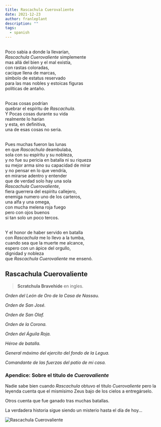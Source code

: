 ```yaml
---
title: Rascachula Cuerovaliente
date: 2021-12-23
author: franleplant
description: ""
tags:
  - spanish
---
```


<br/>Poco sabia a donde la llevarían,
<br/>_Rascachula Cuerovaliente_ simplemente
<br/>mas allá del bien y el mal existía,
<br/>con rastas coloradas,
<br/>cacique llena de marcas,
<br/>símbolo de estatus reservado
<br/>para las mas nobles y estoicas figuras
<br/>políticas de antaño.

<br/>Pocas cosas podrían
<br/>quebrar el espíritu de _Rascachula_.
<br/>Y Pocas cosas durante su vida
<br/>realmente lo harían
<br/>y esta, en definitiva,
<br/>una de esas cosas no seria.

<br/>Pues muchas fueron las lunas
<br/>en que _Rascachula_ deambulaba,
<br/>sola con su espíritu y su nobleza,
<br/>y no fue su pericia en batalla ni su riqueza
<br/>su mejor arma sino su capacidad de mirar
<br/>y no pensar en lo que vendría,
<br/>en mirarse adentro y entender
<br/>que de verdad solo hay una sola
<br/>_Rascachula Cuerovaliente_,
<br/>fiera guerrera del espíritu callejero,
<br/>enemiga numero uno de los carteros,
<br/>una alfa y una omega,
<br/>con mucha melena roja fuego
<br/>pero con ojos buenos
<br/>si tan solo un poco tercos.

<br/>Y el honor de haber servido en batalla
<br/>con _Rascachula_ me lo llevo a la tumba,
<br/>cuando sea que la muerte me alcance,
<br/>espero con un ápice del orgullo,
<br/>dignidad y nobleza
<br/>que _Rascachula Cuerovaliente_ me ensenó.

## Rascachula Cuerovaliente

> **Scratchula Bravehide** en ingles.

_Orden del León de Oro de la Casa de Nassau._

_Orden de San José._

_Orden de San Olaf._

_Orden de la Corona._

_Orden del Águila Roja._

_Héroe de batalla._

_General máximo del ejercito del fondo de la Legua._

_Comandante de las fuerzas del patio de mi casa._

### Apendice: Sobre el titulo de _Cuerovaliente_

Nadie sabe bien cuando _Rascachula_ obtuvo el titulo _Cuerovaliente_ pero
la leyenda cuenta que el mismísimo Zeus bajo de los cielos a entregárselo.

Otros cuenta que fue ganado tras muchas batallas.

La verdadera historia sigue siendo un misterio hasta el día de hoy...

![Rascachula Cuerovaliente](./maichu.jpg)
